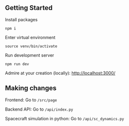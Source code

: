 
## Getting Started

Install packages

```
npm i 
```

Enter virtual environment

```
source venv/bin/activate
```

Run development server

```
npm run dev
```

Admire at your creation (locally):
<http://localhost:3000/>

## Making changes

Frontend:
Go to `/src/page`

Backend API:
Go to `/api/index.py`

Spacecraft simulation in python:
Go to `/api/sc_dynamics.py`

